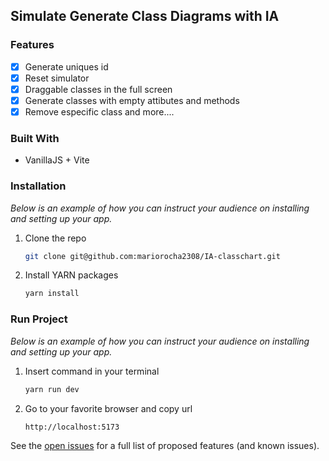 
<!-- ABOUT THE PROJECT -->
## Simulate Generate Class Diagrams with IA

### Features 

- [x] Generate uniques id
- [x] Reset simulator
- [x] Draggable classes in the full screen
- [x] Generate classes with empty attibutes and methods
- [x] Remove especific class and more.... 

### Built With

* VanillaJS + Vite

### Installation

_Below is an example of how you can instruct your audience on installing and setting up your app._

1. Clone the repo
   ```sh
   git clone git@github.com:mariorocha2308/IA-classchart.git
   ```
2. Install YARN packages
   ```sh
   yarn install
   ```

### Run Project

_Below is an example of how you can instruct your audience on installing and setting up your app._

1. Insert command in your terminal
   ```sh
   yarn run dev
   ```
2. Go to your favorite browser and copy url
   ```sh
   http://localhost:5173
   ```

See the [open issues](https://github.com/mariorocha2308/IA-classchart/issues) for a full list of proposed features (and known issues).
